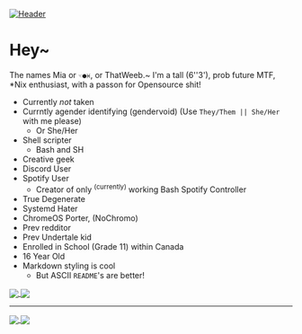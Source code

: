 [![Header](https://github.com/ThatGeekyWeeb/Squid-Dots/blob/master/wallpapers/the-blood-is-there.png)](https://github.com/ThatGeekyWeeb/Squid-Dots)

# Hey~
The names Mia or `☜︎●︎♓︎`, or ThatWeeb.~ I'm a tall (6''3'), prob future MTF, \*Nix enthusiast, with a passon for Opensource shit!
 - Currently *not* taken
 - Currntly agender identifying (gendervoid) (Use `They/Them || She/Her` with me please)
   - Or She/Her
 - Shell scripter
   - Bash and SH
 - Creative geek
 - Discord User
 - Spotify User
   - Creator of only <sup>(currently)</sup> working Bash Spotify Controller
 - True Degenerate
 - Systemd Hater
 - ChromeOS Porter, (NoChromo)
 - Prev redditor
 - Prev Undertale kid
 - Enrolled in School (Grade 11) within Canada
 - 16 Year Old
 - Markdown styling is cool
   - But ASCII `README`'s are better!

<a href="https://github.com/ThatGeekyWeeb">
<img align="center" src="https://github-readme-stats.vercel.app/api/top-langs/?username=ThatGeekyWeeb&layout=compact&bg_color=100,ffccfd,f593ba&theme=dracula&text_color=69d7a5">
</a>
<a href="https://github.com/ThatGeekyWeeb/">
<img align="center" src="https://github-profile-trophy.vercel.app/?username=thatgeekyweeb&column=8&theme=onedark">
</a>

***

<a href="https://github.com/thatgeekyweeb/spotbash">
<img align="center" src="https://github-readme-stats.vercel.app/api/pin/?username=thatgeekyweeb&repo=spotbash&bg_color=100,ffccfd,f593ba&layout=compact&theme=dracula&text_color=9cfff2">
</a>
<a href="https://github.com/thatgeekyweeb/BlurME">
<img align="center" src="https://github-readme-stats.vercel.app/api/pin/?username=thatgeekyweeb&repo=BlurME&bg_color=100,ffccfd,f593ba&layout=compact&theme=dracula&text_color=9cfff2">
</a>
